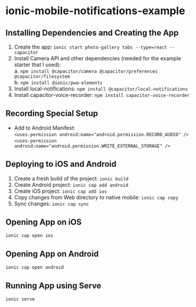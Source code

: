 # ionic-mobile-notifications-example

## Installing Dependencies and Creating the App

1. Create the app: `ionic start photo-gallery tabs --type=react --capacitor`
2. Install Camera API and other dependencies (needed for the example starter that I used):  
   a. `npm install @capacitor/camera @capacitor/preferences @capacitor/filesystem`  
   b. `npm install @ionic/pwa-elements`
3. Install local-notifications: `npm install @capacitor/local-notifications`
4. Install capacitor-voice-recorder: `npm install capacitor-voice-recorder`

## Recording Special Setup

- Add to Android Manifest: <br> `<uses-permission android:name="android.permission.RECORD_AUDIO" />` <br>
`<uses-permission android:name="android.permission.WRITE_EXTERNAL_STORAGE" />`

## Deploying to iOS and Android

1. Create a fresh build of the project: `ionic build`
2. Create Android project: `ionic cap add android`
3. Create iOS project: `ionic cap add ios`
4. Copy changes from Web directory to native mobile: `ionic cap copy`
5. Sync changes: `ionic cap sync`

## Opening App on iOS

`ionic cap open ios`

## Opening App on Android

`ionic cap open android`

## Running App using Serve

`ionic serve`

